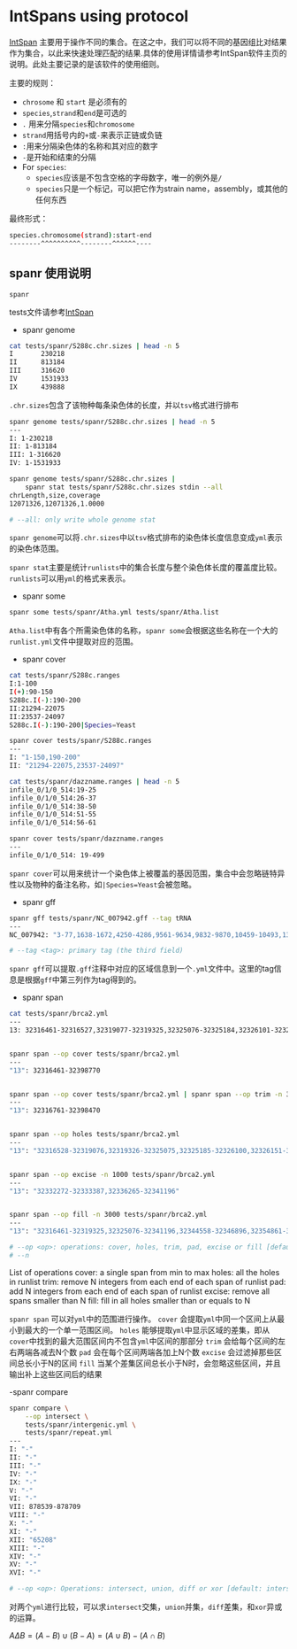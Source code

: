 # IntSpans using protocol

[IntSpan](https://github.com/wang-q/intspan) 主要用于操作不同的集合。在这之中，我们可以将不同的基因组比对结果作为集合，以此来快速处理匹配的结果.具体的使用详情请参考IntSpan软件主页的说明。此处主要记录的是该软件的使用细则。

主要的规则：

- `chrosome` 和 `start` 是必须有的
- `species`,`strand`和`end`是可选的
- `.` 用来分隔`species`和`chromosome`
- `strand`用括号内的`+`或`-`来表示正链或负链
- `:`用来分隔染色体的名称和其对应的数字
- `-`是开始和结束的分隔
- For `species`:
  - `species`应该是不包含空格的字母数字，唯一的例外是`/`
  - `species`只是一个标记，可以把它作为strain name，assembly，或其他的任何东西

最终形式：

```bash
species.chromosome(strand):start-end
--------^^^^^^^^^^--------^^^^^^----
```

## spanr 使用说明

`spanr`

tests文件请参考[IntSpan](https://github.com/wang-q/intspan)

- spanr genome

```bash
cat tests/spanr/S288c.chr.sizes | head -n 5
I       230218
II      813184
III     316620
IV      1531933
IX      439888
```

`.chr.sizes`包含了该物种每条染色体的长度，并以`tsv`格式进行排布

```bash
spanr genome tests/spanr/S288c.chr.sizes | head -n 5
---
I: 1-230218
II: 1-813184
III: 1-316620
IV: 1-1531933

spanr genome tests/spanr/S288c.chr.sizes |
    spanr stat tests/spanr/S288c.chr.sizes stdin --all
chrLength,size,coverage
12071326,12071326,1.0000

# --all: only write whole genome stat
```

`spanr genome`可以将`.chr.sizes`中以`tsv`格式排布的染色体长度信息变成`yml`表示的染色体范围。

`spanr stat`主要是统计`runlists`中的集合长度与整个染色体长度的覆盖度比较。`runlists`可以用`yml`的格式来表示。

- spanr some

```bash
spanr some tests/spanr/Atha.yml tests/spanr/Atha.list
```

`Atha.list`中有各个所需染色体的名称，`spanr some`会根据这些名称在一个大的`runlist.yml`文件中提取对应的范围。

- spanr cover

```bash
cat tests/spanr/S288c.ranges
I:1-100
I(+):90-150
S288c.I(-):190-200
II:21294-22075
II:23537-24097
S288c.I(-):190-200|Species=Yeast

spanr cover tests/spanr/S288c.ranges
---
I: "1-150,190-200"
II: "21294-22075,23537-24097"

cat tests/spanr/dazzname.ranges | head -n 5
infile_0/1/0_514:19-25
infile_0/1/0_514:26-37
infile_0/1/0_514:38-50
infile_0/1/0_514:51-55
infile_0/1/0_514:56-61

spanr cover tests/spanr/dazzname.ranges
---
infile_0/1/0_514: 19-499
```

`spanr cover`可以用来统计一个染色体上被覆盖的基因范围，集合中会忽略链特异性以及物种的备注名称，如`|Species=Yeast`会被忽略。

- spanr gff

```bash
spanr gff tests/spanr/NC_007942.gff --tag tRNA
---
NC_007942: "3-77,1638-1672,4250-4286,9561-9634,9832-9870,10459-10493,13066-13138,13562-13609,14120-14154,14915-14987,16087-16174,24049-24122,24241-24311,25395-25487,29351-29422,30181-30253,30320-30403,30853-30926,33295-33365,51617-51688,51973-52021,52714-52736,53214-53300,54662-54733,64653-64726,64929-65002,85586-85659,93011-93091,99309-99380,101394-101430,102384-102418,102483-102520,103331-103365,107141-107214,107838-107909,123445-123524,127485-127556,128180-128253,132029-132063,132874-132911,132976-133010,133964-134001,136014-136085,142303-142383,149735-149808"

# --tag <tag>: primary tag (the third field) 
```

`spanr gff`可以提取`.gff`注释中对应的区域信息到一个`.yml`文件中。这里的tag信息是根据`gff`中第三列作为tag得到的。

- spanr span

```bash
cat tests/spanr/brca2.yml
---
13: 32316461-32316527,32319077-32319325,32325076-32325184,32326101-32326150,32326242-32326282,32326499-32326613,32329443-32329492,32330919-32331030,32332272-32333387,32336265-32341196,32344558-32344653,32346827-32346896,32354861-32355288,32356428-32356609,32357742-32357929,32362523-32362693,32363179-32363533,32370402-32370557,32370956-32371100,32376670-32376791,32379317-32379515,32379750-32379913,32380007-32380145,32394689-32394933,32396898-32397044,32398162-32398770


spanr span --op cover tests/spanr/brca2.yml
---
"13": 32316461-32398770


spanr span --op cover tests/spanr/brca2.yml | spanr span --op trim -n 300 stdin
---
"13": 32316761-32398470


spanr span --op holes tests/spanr/brca2.yml
---
"13": "32316528-32319076,32319326-32325075,32325185-32326100,32326151-32326241,32326283-32326498,32326614-32329442,32329493-32330918,32331031-32332271,32333388-32336264,32341197-32344557,32344654-32346826,32346897-32354860,32355289-32356427,32356610-32357741,32357930-32362522,32362694-32363178,32363534-32370401,32370558-32370955,32371101-32376669,32376792-32379316,32379516-32379749,32379914-32380006,32380146-32394688,32394934-32396897,32397045-32398161"


spanr span --op excise -n 1000 tests/spanr/brca2.yml
---
"13": "32332272-32333387,32336265-32341196"


spanr span --op fill -n 3000 tests/spanr/brca2.yml
---
"13": "32316461-32319325,32325076-32341196,32344558-32346896,32354861-32357929,32362523-32363533,32370402-32371100,32376670-32380145,32394689-32398770"

# --op <op>: operations: cover, holes, trim, pad, excise or fill [default: cover]
# --n
```

List of operations
    cover:  a single span from min to max
    holes:  all the holes in runlist
    trim:   remove N integers from each end of each span of runlist
    pad:    add N integers from each end of each span of runlist
    excise: remove all spans smaller than N
    fill:   fill in all holes smaller than or equals to N

`spanr span` 可以对`yml`中的范围进行操作。
`cover` 会提取`yml`中同一个区间上从最小到最大的一个单一范围区间。
`holes` 能够提取`yml`中显示区域的差集，即从`cover`中找到的最大范围区间内不包含`yml`中区间的那部分
`trim` 会给每个区间的左右两端各减去N个数
`pad` 会在每个区间两端各加上N个数
`excise` 会过滤掉那些区间总长小于N的区间
`fill` 当某个差集区间总长小于N时，会忽略这些区间，并且输出补上这些区间后的结果

-spanr compare

```bash
spanr compare \
    --op intersect \
    tests/spanr/intergenic.yml \
    tests/spanr/repeat.yml
---
I: "-"
II: "-"
III: "-"
IV: "-"
IX: "-"
V: "-"
VI: "-"
VII: 878539-878709
VIII: "-"
X: "-"
XI: "-"
XII: "65208"
XIII: "-"
XIV: "-"
XV: "-"
XVI: "-"

# --op <op>: Operations: intersect, union, diff or xor [default: intersect]
```

对两个`yml`进行比较，可以求`intersect`交集，`union`并集，`diff`差集，和`xor`异或的运算。

$A \Delta B = (A - B) \cup (B-A) = (A \cup B) - (A \cap B)$
